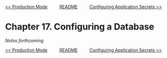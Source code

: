 <div>
<div style='float: left'><a href='ch16-production-mode.md'>&lt;&lt; Production Mode</a></div>
<div style='float: right'><a href='ch18-configuring-application-secrets.md'>Configuring Application Secrets &gt;&gt;</a></div>
<div style='float: inline-auto;text-align:center'><a href='README.md'>README</a></div>
<div style="clear: both"></div>
</div>

# Chapter 17. Configuring a Database

*Notes forthcoming*

<div>
<div style='float: left'><a href='ch16-production-mode.md'>&lt;&lt; Production Mode</a></div>
<div style='float: right'><a href='ch18-configuring-application-secrets.md'>Configuring Application Secrets &gt;&gt;</a></div>
<div style='float: inline-auto;text-align:center'><a href='README.md'>README</a></div>
<div style="clear: both"></div>
</div>